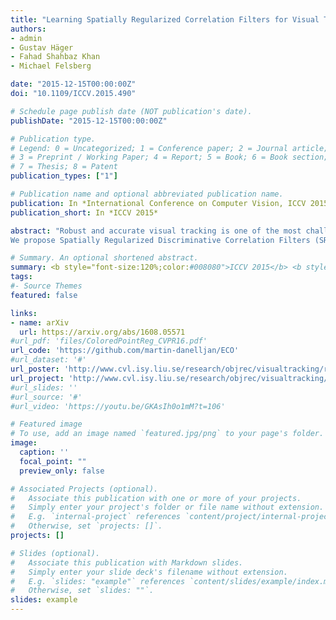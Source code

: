 ```yaml
---
title: "Learning Spatially Regularized Correlation Filters for Visual Tracking"
authors:
- admin
- Gustav Häger
- Fahad Shahbaz Khan
- Michael Felsberg

date: "2015-12-15T00:00:00Z"
doi: "10.1109/ICCV.2015.490"

# Schedule page publish date (NOT publication's date).
publishDate: "2015-12-15T00:00:00Z"

# Publication type.
# Legend: 0 = Uncategorized; 1 = Conference paper; 2 = Journal article;
# 3 = Preprint / Working Paper; 4 = Report; 5 = Book; 6 = Book section;
# 7 = Thesis; 8 = Patent
publication_types: ["1"]

# Publication name and optional abbreviated publication name.
publication: In *International Conference on Computer Vision, ICCV 2015*
publication_short: In *ICCV 2015*

abstract: "Robust and accurate visual tracking is one of the most challenging computer vision problems. Due to the inherent lack of training data, a robust approach for constructing a target appearance model is crucial. Recently, discriminatively learned correlation filters (DCF) have been successfully applied to address this problem for tracking. These methods utilize a periodic assumption of the training samples to efficiently learn a classifier on all patches in the target neighborhood. However, the periodic assumption also introduces unwanted boundary effects, which severely degrade the quality of the tracking model.
We propose Spatially Regularized Discriminative Correlation Filters (SRDCF) for tracking. A spatial regularization component is introduced in the learning to penalize correlation filter coefficients depending on their spatial location. Our SRDCF formulation allows the correlation filters to be learned on a significantly larger set of negative training samples, without corrupting the positive samples. We further propose an optimization strategy, based on the iterative Gauss-Seidel method, for efficient online learning of our SRDCF. Experiments are performed on four benchmark datasets: OTB-2013, ALOV++, OTB-2015, and VOT2014. Our approach achieves state-of-the-art results on all four datasets. On OTB-2013 and OTB-2015, we obtain an absolute gain of 8.0% and 8.2% respectively, in mean overlap precision, compared to the best existing trackers."

# Summary. An optional shortened abstract.
summary: <b style="font-size:120%;color:#008080">ICCV 2015</b> <b style="font-size:120%;color:#E08040"></b><br> Mitigating the unwanted boundary effects, which limits the performance of correlation based trackers.
tags:
#- Source Themes
featured: false

links:
- name: arXiv
  url: https://arxiv.org/abs/1608.05571
#url_pdf: 'files/ColoredPointReg_CVPR16.pdf'
url_code: 'https://github.com/martin-danelljan/ECO'
#url_dataset: '#'
url_poster: 'http://www.cvl.isy.liu.se/research/objrec/visualtracking/regvistrack/SRDCF_ICCV15_poster.pdf'
url_project: 'http://www.cvl.isy.liu.se/research/objrec/visualtracking/regvistrack/index.html'
#url_slides: ''
#url_source: '#'
#url_video: 'https://youtu.be/GKAsIh0o1mM?t=106'

# Featured image
# To use, add an image named `featured.jpg/png` to your page's folder. 
image:
  caption: ''
  focal_point: ""
  preview_only: false

# Associated Projects (optional).
#   Associate this publication with one or more of your projects.
#   Simply enter your project's folder or file name without extension.
#   E.g. `internal-project` references `content/project/internal-project/index.md`.
#   Otherwise, set `projects: []`.
projects: []

# Slides (optional).
#   Associate this publication with Markdown slides.
#   Simply enter your slide deck's filename without extension.
#   E.g. `slides: "example"` references `content/slides/example/index.md`.
#   Otherwise, set `slides: ""`.
slides: example
---
```



